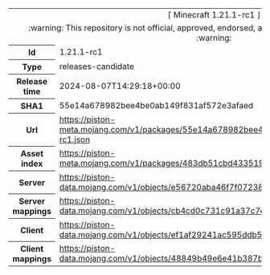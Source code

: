 <html><table>
<tr><td colspan="2" align="center"><img width="0" height="0"><br/>⌈ Minecraft 1.21.1-rc1 ⌋<br/><img width="0" height="0"></td></tr>
<tr><td colspan="2" align="center"><img width="0" height="0"><br/>
:warning: This repository is not official, approved, endorsed, associated or connected with Mojang :warning:
<br/><img width="0" height="0"></td></tr>
<tr><th>Id</th><td>1.21.1-rc1</td></tr>
<tr><th>Type</th><td>releases-candidate</td></tr>
<tr><th>Release time</th><td>2024-08-07T14:29:18+00:00</td></tr>
<tr><th>SHA1</th><td>55e14a678982bee4be0ab149f831af572e3afaed</td></tr>
<tr><th>Url</th><td><a href="https://piston-meta.mojang.com/v1/packages/55e14a678982bee4be0ab149f831af572e3afaed/1.21.1-rc1.json">https://piston-meta.mojang.com/v1/packages/55e14a678982bee4be0ab149f831af572e3afaed/1.21.1-rc1.json</a></td></tr>
<tr><th>Asset index</th><td><a href="https://piston-meta.mojang.com/v1/packages/483db51cbd4335190b40f225213b7b03a1075a80/17.json">https://piston-meta.mojang.com/v1/packages/483db51cbd4335190b40f225213b7b03a1075a80/17.json</a></td></tr>
<tr><th>Server</th><td><a href="https://piston-data.mojang.com/v1/objects/e56720aba46f7f07238c4c054a160fc942da9f78/server.jar">https://piston-data.mojang.com/v1/objects/e56720aba46f7f07238c4c054a160fc942da9f78/server.jar</a></td></tr>
<tr><th>Server mappings</th><td><a href="https://piston-data.mojang.com/v1/objects/cb4cd0c731c91a37c7e3051945bd4f3f18791134/server.txt">https://piston-data.mojang.com/v1/objects/cb4cd0c731c91a37c7e3051945bd4f3f18791134/server.txt</a></td></tr>
<tr><th>Client</th><td><a href="https://piston-data.mojang.com/v1/objects/ef1af29241ac595ddb545a98964e59643a5449d5/client.jar">https://piston-data.mojang.com/v1/objects/ef1af29241ac595ddb545a98964e59643a5449d5/client.jar</a></td></tr>
<tr><th>Client mappings</th><td><a href="https://piston-data.mojang.com/v1/objects/48849b49e6e41b387b6244e04b0b42be1bcfdbf1/client.txt">https://piston-data.mojang.com/v1/objects/48849b49e6e41b387b6244e04b0b42be1bcfdbf1/client.txt</a></td></tr>
</table></html>